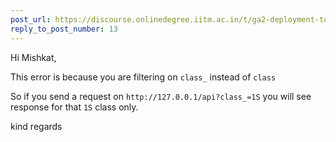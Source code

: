 ```yaml
---
post_url: https://discourse.onlinedegree.iitm.ac.in/t/ga2-deployment-tools-discussion-thread-tds-jan-2025/161120/14
reply_to_post_number: 13
---
```

Hi Mishkat,

This error is because you are filtering on `class_` instead of `class`

So if you send a request on `http://127.0.0.1/api?class_=1S` you will see response for that `1S` class only.

kind regards
